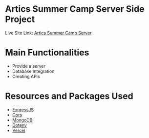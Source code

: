 # Artics Summer Camp Server Side Project

Live Site Link: [Artics Summer Camp Server]( https://artics-summer-camp-server.vercel.app)

# Main Functionalities
- Provide a server
- Database Integration
- Creating APIs

# Resources and Packages Used
- [ExpressJS](https://expressjs.com/)
- [Cors](https://www.npmjs.com/package/cors)
- [MongoDB](https://www.mongodb.com/)
- [Dotenv](https://www.npmjs.com/package/dotenv)
- [Vercel](https://www.vercel.com/)